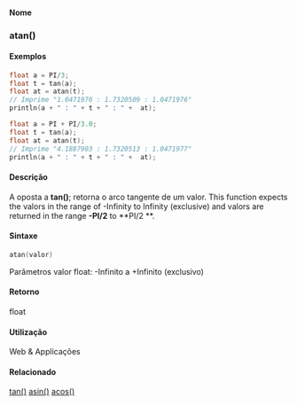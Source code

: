 
#### Nome
### atan()

#### Exemplos

```pde
float a = PI/3; 
float t = tan(a); 
float at = atan(t); 
// Imprime "1.0471976 : 1.7320509 : 1.0471976" 
println(a + " : " + t + " : " +  at); 

```



```pde
float a = PI + PI/3.0; 
float t = tan(a); 
float at = atan(t); 
// Imprime "4.1887903 : 1.7320513 : 1.0471977" 
println(a + " : " + t + " : " +  at); 

```



#### Descrição
A oposta a **tan()**; retorna o arco tangente de um valor.<b></b> This function expects the valors in the range of -Infinity to Infinity (exclusive) and valors are returned in the range **-PI/2** to **PI/2 **.

#### Sintaxe
```pde
atan(valor)

```
Parâmetros
valor
float: -Infinito a +Infinito (exclusivo)



#### Retorno

	
float

#### Utilização

	
Web & Applicações

#### Relacionado
[tan()](tan_
)
[asin()](asin_
)
[acos()](acos_
)

